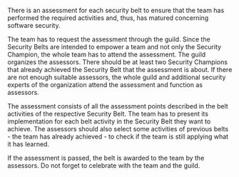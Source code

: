 There is an assessment for each security belt to ensure that the team has performed the required activities and, thus, has matured concerning software security.

The team has to request the assessment through the guild. Since the Security Belts are intended to empower a team and not only the Security Champion, the whole team has to attend the assessment. The guild organizes the assessors. There should be at least two Security Champions that already achieved the Security Belt that the assessment is about. If there are not enough suitable assessors, the whole guild and additional security experts of the organization attend the assessment and function as assessors.

The assessment consists of all the assessment points described in the belt activities of the respective Security Belt. The team has to present its implementation for each belt activity in the Security Belt they want to achieve. The assessors should also select some activities of previous belts - the team has already achieved - to check if the team is still applying what it has learned.

If the assessment is passed, the belt is awarded to the team by the assessors. Do not forget to celebrate with the team and the guild.
<!-- Optionally, the guild can buy real judo belts and hand them over to the teams. -->